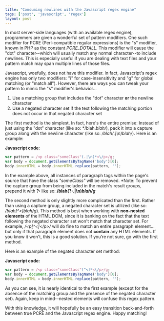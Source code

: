 ```yaml
---
title: "Consuming newlines with the Javascript regex engine"
tags: ['post', 'javascript', 'regex']
layout: post
---
```


In most server-side languages (with an available regex engine),
programmers are given a wonderful set of pattern modifiers. One such
modifier for PCRE (Perl-compatible regular expressions) is the "s"
modifier, known in PHP as the constant *PCRE\_DOTALL*. This modifier
will cause the "dot" character--which will usually match any normal
character--to include newlines. This is especially useful if you are
dealing with text files and your pattern match may span multiple lines
of those files.<!--more-->

Javascript, woefully, does not have this modifier. In fact, Javascript's
regex engine has only two modifiers: "i" for case-insensitivity and "g"
for global matching (or "match all"). However, there are ways you can
tweak your pattern to mimic the "s" modifier's behavior...

1.  Use a matching group that includes the "dot" character **or** the
    newline character
2.  Use a negated character set if the text following the matching
    portion does not occur in that negated character set

The first method is the simplest. In fact, here's the entire premise:
Instead of just using the "dot" character (like so: */blah.*blah/*),
pack it into a capture group along with the newline character (like so:
*/blah(.|\n)blah/*). Here is an example:

**Javascript code:**

```js
var pattern = /<p class="someClass"(.|\n)*<\/p>/g;
var body = document.getElementsByTagName('body')[0];
body.innerHTML = body.innerHTML.replace(pattern, '');
```

In the example above, all instances of paragraph tags within the page's
source that have the class *"someClass"* will be removed. *Note: To
prevent the capture group from being included in the match's result
groups, prepend it with **?:** like so: **/blah(?:.|\n)*blah/g***

The second method is only slightly more complicated than the first.
Rather than using a capture group, a negated character set is utilized
(like so: */blah[^<]blah/g*). This method is best when working
with **non-nested elements** of the HTML DOM, since it is banking on the
fact that the text following the negated character set won't match that
character set. For example, */<p[^<]<\/p>/* will do fine
to match an entire paragraph element... but only if that paragraph
element does not **contain** any HTML elements. If you know it won't,
this is a good solution. If you're not sure, go with the first method.

Here is an example of the negated character set method:

**Javascript code:**

```js
var pattern = /<p class="someClass"[^<]*<\/p>/g;
var body = document.getElementsByTagName('body')[0];
body.innerHTML = body.innerHTML.replace(pattern, '');
```

As you can see, it is nearly identical to the first example (except for
the absence of the matching group and the presence of the negated
character set). Again, keep in mind--nested elements will confuse this
regex pattern.

With this knowledge, it will hopefully be an easy transition
back-and-forth between true PCRE and the Javascript regex engine. Happy
matching!
